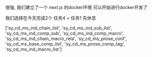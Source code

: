 很强, 我们建立了一个 next.js 的docker环境
可以开始进行docker开发了


我们选择在今天完成2个
任务4 + 任务1
先休息




['sy_cd_ms_ind_chain_list', 'sy_cd_ms_ind_sub_list', 'sy_cd_ms_ind_comp_sub', 'sy_cd_ms_ind_comp_macro', 'sy_cd_ms_ind_chain_macro_rela', 'sy_cd_ms_prose_conf', 'sy_cd_ms_base_comp_list', 'sy_cd_ms_prose_comp_tag', 'sy_cd_ms_ind_macro_list']